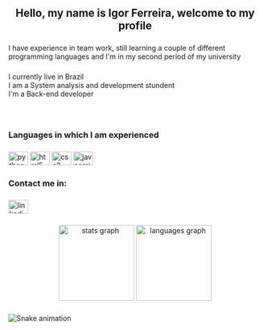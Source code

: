 <h2 align="center">Hello, my name is Igor Ferreira, welcome to my profile</h2>

###

<p align="left">I have experience in team work, still learning a couple of different programming languages and I'm in my second period of my university</p>

###

<p align="left">I currently live in Brazil<br>I am a System analysis and development stundent<br>I'm a Back-end developer</p>

###

<br clear="both">

<h3 align="left">Languages in which I am experienced</h3>

###

<div align="left">
  <img src="https://cdn.jsdelivr.net/gh/devicons/devicon/icons/python/python-original.svg" height="27" width="39" alt="python logo"  />
  <img src="https://cdn.jsdelivr.net/gh/devicons/devicon/icons/html5/html5-original.svg" height="27" width="39" alt="html5 logo"  />
  <img src="https://cdn.jsdelivr.net/gh/devicons/devicon/icons/css3/css3-original.svg" height="27" width="39" alt="css3 logo"  />
  <img src="https://cdn.jsdelivr.net/gh/devicons/devicon/icons/javascript/javascript-original.svg" height="27" width="39" alt="javascript logo"  />
</div>

###

<h3 align="left">Contact me in:</h3>

###

<div align="left">
  <a href="https://www.linkedin.com/in/igor-ferreira-4aa42b229/" target="_blank">
    <img src="https://raw.githubusercontent.com/maurodesouza/profile-readme-generator/master/src/assets/icons/social/linkedin/default.svg" width="39" height="27" alt="linkedin logo"  />
  </a>
</div>

###

<div align="center">
  <img src="https://github-readme-stats.vercel.app/api?hide_title=false&hide_rank=true&show_icons=true&include_all_commits=true&count_private=true&disable_animations=false&theme=dark&locale=en&hide_border=false&custom_title=My GitHub stats&username=igor" height="150" alt="stats graph"  />
  <img src="https://github-readme-stats.vercel.app/api/top-langs?locale=en&hide_title=false&layout=compact&card_width=320&langs_count=5&theme=dark&hide_border=false&username=igor" height="150" alt="languages graph"  />
</div>

###

<img href="https://raw.githubusercontent.com/igor/igor/blob/output/snake.svg" alt="Snake animation" />

###
